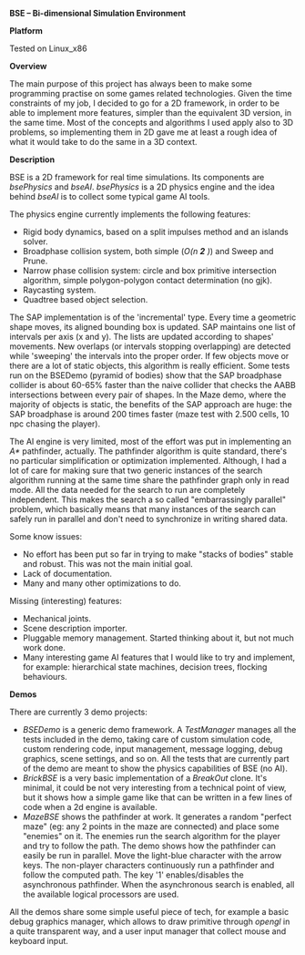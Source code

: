 **BSE – Bi-dimensional Simulation Environment**

**Platform**

Tested on Linux\_x86

**Overview**

The main purpose of this project has always been to make some programming practise on some games related technologies. Given the time constraints of my job, I decided to go for a 2D framework, in order to be able to implement more features, simpler than the equivalent 3D version, in the same time. Most of the concepts and algorithms I used apply also to 3D problems, so implementing them in 2D gave me at least a rough idea of what it would take to do the same in a 3D context.

**Description**

BSE is a 2D framework for real time simulations. Its components are _bsePhysics_ and _bseAI_. _bsePhysics_ is a 2D physics engine and the idea behind _bseAI_ is to collect some typical game AI tools.

The physics engine currently implements the following features:

- Rigid body dynamics, based on a split impulses method and an islands solver.
- Broadphase collision system, both simple (_O(n __2__ )_) and Sweep and Prune.
- Narrow phase collision system: circle and box primitive intersection algorithm, simple polygon-polygon contact determination (no gjk).
- Raycasting system.
- Quadtree based object selection.

The SAP implementation is of the &#39;incremental&#39; type. Every time a geometric shape moves, its aligned bounding box is updated. SAP maintains one list of intervals per axis (x and y). The lists are updated according to shapes&#39; movements. New overlaps (or intervals stopping overlapping) are detected while &#39;sweeping&#39; the intervals into the proper order. If few objects move or there are a lot of static objects, this algorithm is really efficient. Some tests run on the BSEDemo (pyramid of bodies) show that the SAP broadphase collider is about 60-65% faster than the naive collider that checks the AABB intersections between every pair of shapes. In the Maze demo, where the majority of objects is static, the benefits of the SAP approach are huge: the SAP broadphase is around 200 times faster (maze test with 2.500 cells, 10 npc chasing the player).

The AI engine is very limited, most of the effort was put in implementing an _A\*_ pathfinder, actually. The pathfinder algorithm is quite standard, there&#39;s no particular simplification or optimization implemented. Although, I had a lot of care for making sure that two generic instances of the search algorithm running at the same time share the pathfinder graph only in read mode. All the data needed for the search to run are completely independent. This makes the search a so called &quot;embarrassingly parallel&quot; problem, which basically means that many instances of the search can safely run in parallel and don&#39;t need to synchronize in writing shared data.

Some know issues:

- No effort has been put so far in trying to make &quot;stacks of bodies&quot; stable and robust. This was not the main initial goal.
- Lack of documentation.
- Many and many other optimizations to do.

Missing (interesting) features:

- Mechanical joints.
- Scene description importer.
- Pluggable memory management. Started thinking about it, but not much work done.
- Many interesting game AI features that I would like to try and implement, for example: hierarchical state machines, decision trees, flocking behaviours.

**Demos**

There are currently 3 demo projects:

- _BSEDemo_ is a generic demo framework. A _TestManager_ manages all the tests included in the demo, taking care of custom simulation code, custom rendering code, input management, message logging, debug graphics, scene settings, and so on. All the tests that are currently part of the demo are meant to show the physics capabilities of BSE (no AI).
- _BrickBSE_ is a very basic implementation of a _BreakOut_ clone. It&#39;s minimal, it could be not very interesting from a technical point of view, but it shows how a simple game like that can be written in a few lines of code when a 2d engine is available.
- _MazeBSE_ shows the pathfinder at work. It generates a random &quot;perfect maze&quot; (eg: any 2 points in the maze are connected) and place some &quot;enemies&quot; on it. The enemies run the search algorithm for the player and try to follow the path. The demo shows how the pathfinder can easily be run in parallel. Move the light-blue character with the arrow keys. The non-player characters continuously run a pathfinder and follow the computed path. The key &#39;1&#39; enables/disables the asynchronous pathfinder. When the asynchronous search is enabled, all the available logical processors are used.

All the demos share some simple useful piece of tech, for example a basic debug graphics manager, which allows to draw primitive through _opengl_ in a quite transparent way, and a user input manager that collect mouse and keyboard input.